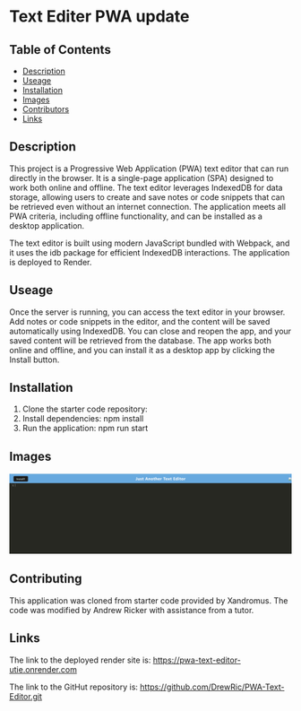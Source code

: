 # Text Editer PWA update

## Table of Contents

- [Description](#description)
- [Useage](#useage)
- [Installation](#installation)
- [Images](#images)
- [Contributors](#contributors)
- [Links](#links)

## Description

This project is a Progressive Web Application (PWA) text editor that can run directly in the browser. It is a single-page application (SPA) designed to work both online and offline. The text editor leverages IndexedDB for data storage, allowing users to create and save notes or code snippets that can be retrieved even without an internet connection. The application meets all PWA criteria, including offline functionality, and can be installed as a desktop application.

The text editor is built using modern JavaScript bundled with Webpack, and it uses the idb package for efficient IndexedDB interactions. The application is deployed to Render.

## Useage

Once the server is running, you can access the text editor in your browser. Add notes or code snippets in the editor, and the content will be saved automatically using IndexedDB. You can close and reopen the app, and your saved content will be retrieved from the database. The app works both online and offline, and you can install it as a desktop app by clicking the Install button.

## Installation

1. Clone the starter code repository:
2. Install dependencies:
    npm install
3. Run the application:
    npm run start

## Images

![alt text](<Module 19 screen.PNG>)

## Contributing

This application was cloned from starter code provided by Xandromus. The code was modified by Andrew Ricker with assistance from a tutor. 

## Links

The link to the deployed render site is:
https://pwa-text-editor-utie.onrender.com

The link to the GitHut repository is:
https://github.com/DrewRic/PWA-Text-Editor.git